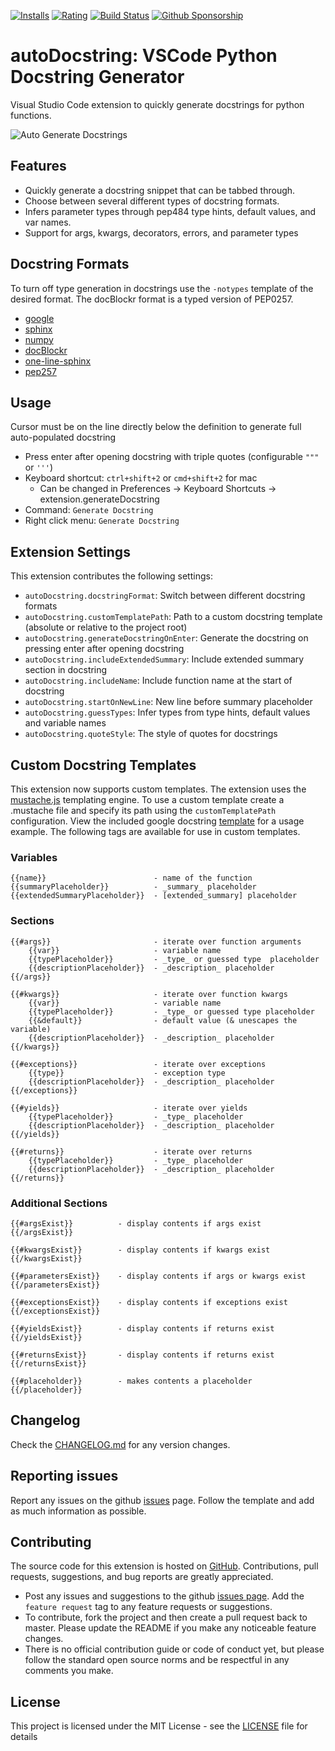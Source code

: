 [![Installs](https://vsmarketplacebadge.apphb.com/installs-short/njpwerner.autodocstring.svg)](https://marketplace.visualstudio.com/items?itemName=njpwerner.autodocstring)
[![Rating](https://vsmarketplacebadge.apphb.com/rating-short/njpwerner.autodocstring.svg)](https://marketplace.visualstudio.com/items?itemName=njpwerner.autodocstring&ssr=false#review-details)
[![Build Status](https://github.com/NilsJPWerner/autoDocstring/actions/workflows/test.yml/badge.svg)](https://github.com/NilsJPWerner/autoDocstring/actions/workflows/test.yml)
[![Github Sponsorship](https://img.shields.io/badge/sponsor-5A5A5A?style=flat&logo=GitHub-Sponsors)](https://github.com/sponsors/NilsJPWerner)

# autoDocstring: VSCode Python Docstring Generator

Visual Studio Code extension to quickly generate docstrings for python functions.

![Auto Generate Docstrings](https://github.com/NilsJPWerner/autoDocstring/raw/HEAD/images/demo.gif)

## Features

-   Quickly generate a docstring snippet that can be tabbed through.
-   Choose between several different types of docstring formats.
-   Infers parameter types through pep484 type hints, default values, and var names.
-   Support for args, kwargs, decorators, errors, and parameter types

## Docstring Formats

To turn off type generation in docstrings use the `-notypes` template of the desired format. The docBlockr format is a typed version of PEP0257.

-   [google](https://github.com/NilsJPWerner/autoDocstring/blob/HEAD/docs/google.md)
-   [sphinx](https://github.com/NilsJPWerner/autoDocstring/blob/HEAD/docs/sphinx.md)
-   [numpy](https://github.com/NilsJPWerner/autoDocstring/blob/HEAD/docs/numpy.md)
-   [docBlockr](https://github.com/NilsJPWerner/autoDocstring/blob/HEAD/docs/docblockr.md)
-   [one-line-sphinx](https://github.com/NilsJPWerner/autoDocstring/blob/HEAD/docs/one-line-sphinx.md)
-   [pep257](https://github.com/NilsJPWerner/autoDocstring/blob/HEAD/docs/pep257.md)

## Usage

Cursor must be on the line directly below the definition to generate full auto-populated docstring

-   Press enter after opening docstring with triple quotes (configurable `"""` or `'''`)
-   Keyboard shortcut: `ctrl+shift+2` or `cmd+shift+2` for mac
    -   Can be changed in Preferences -> Keyboard Shortcuts -> extension.generateDocstring
-   Command: `Generate Docstring`
-   Right click menu: `Generate Docstring`

## Extension Settings

This extension contributes the following settings:

-   `autoDocstring.docstringFormat`: Switch between different docstring formats
-   `autoDocstring.customTemplatePath`: Path to a custom docstring template (absolute or relative to the project root)
-   `autoDocstring.generateDocstringOnEnter`: Generate the docstring on pressing enter after opening docstring
-   `autoDocstring.includeExtendedSummary`: Include extended summary section in docstring
-   `autoDocstring.includeName`: Include function name at the start of docstring
-   `autoDocstring.startOnNewLine`: New line before summary placeholder
-   `autoDocstring.guessTypes`: Infer types from type hints, default values and variable names
-   `autoDocstring.quoteStyle`: The style of quotes for docstrings

## Custom Docstring Templates

This extension now supports custom templates. The extension uses the [mustache.js](https://github.com/janl/mustache.js/) templating engine. To use a custom template create a .mustache file and specify its path using the `customTemplatePath` configuration. View the included google docstring [template](https://github.com/NilsJPWerner/autoDocstring/blob/HEAD/src/docstring/templates/google.mustache) for a usage example. The following tags are available for use in custom templates.

### Variables

```
{{name}}                        - name of the function
{{summaryPlaceholder}}          - _summary_ placeholder
{{extendedSummaryPlaceholder}}  - [extended_summary] placeholder
```

### Sections

```
{{#args}}                       - iterate over function arguments
    {{var}}                     - variable name
    {{typePlaceholder}}         - _type_ or guessed type  placeholder
    {{descriptionPlaceholder}}  - _description_ placeholder
{{/args}}

{{#kwargs}}                     - iterate over function kwargs
    {{var}}                     - variable name
    {{typePlaceholder}}         - _type_ or guessed type placeholder
    {{&default}}                - default value (& unescapes the variable)
    {{descriptionPlaceholder}}  - _description_ placeholder
{{/kwargs}}

{{#exceptions}}                 - iterate over exceptions
    {{type}}                    - exception type
    {{descriptionPlaceholder}}  - _description_ placeholder
{{/exceptions}}

{{#yields}}                     - iterate over yields
    {{typePlaceholder}}         - _type_ placeholder
    {{descriptionPlaceholder}}  - _description_ placeholder
{{/yields}}

{{#returns}}                    - iterate over returns
    {{typePlaceholder}}         - _type_ placeholder
    {{descriptionPlaceholder}}  - _description_ placeholder
{{/returns}}
```

### Additional Sections

```
{{#argsExist}}          - display contents if args exist
{{/argsExist}}

{{#kwargsExist}}        - display contents if kwargs exist
{{/kwargsExist}}

{{#parametersExist}}    - display contents if args or kwargs exist
{{/parametersExist}}

{{#exceptionsExist}}    - display contents if exceptions exist
{{/exceptionsExist}}

{{#yieldsExist}}        - display contents if returns exist
{{/yieldsExist}}

{{#returnsExist}}       - display contents if returns exist
{{/returnsExist}}

{{#placeholder}}        - makes contents a placeholder
{{/placeholder}}
```

## Changelog

Check the [CHANGELOG.md](https://github.com/NilsJPWerner/autoDocstring/blob/HEAD/CHANGELOG.md) for any version changes.

## Reporting issues

Report any issues on the github [issues](https://github.com/NilsJPWerner/autoDocstring/issues) page. Follow the template and add as much information as possible.

## Contributing

The source code for this extension is hosted on [GitHub](https://github.com/NilsJPWerner/autoDocstring). Contributions, pull requests, suggestions, and bug reports are greatly appreciated.

-   Post any issues and suggestions to the github [issues page](https://github.com/NilsJPWerner/autoDocstring/issues). Add the `feature request` tag to any feature requests or suggestions.
-   To contribute, fork the project and then create a pull request back to master. Please update the README if you make any noticeable feature changes.
-   There is no official contribution guide or code of conduct yet, but please follow the standard open source norms and be respectful in any comments you make.

## License

This project is licensed under the MIT License - see the [LICENSE](https://github.com/NilsJPWerner/autoDocstring/blob/HEAD/LICENSE) file for details

